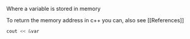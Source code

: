 Where a variable is stored in memory

To return the memory address in c++ you can, also see [[References]]
``` c++
cout << &var
```